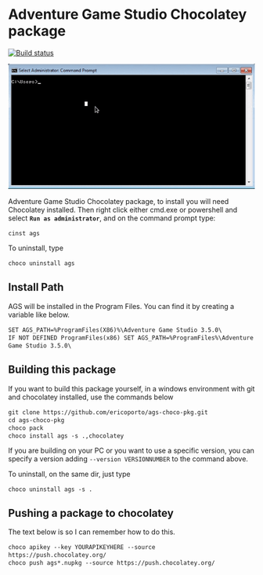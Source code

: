 ﻿# Adventure Game Studio Chocolatey package

[![Build status](https://ci.appveyor.com/api/projects/status/2b3lo589gc4imbah/branch/master?svg=true)](https://ci.appveyor.com/project/ericoporto/ags-choco-pkg/branch/master)

![](cinst_ags.gif)

Adventure Game Studio Chocolatey package, to install you will need Chocolatey 
installed. Then right click either cmd.exe or powershell and select
**`Run as administrator`**, and on the command prompt type:

    cinst ags

To uninstall, type

    choco uninstall ags

## Install Path

AGS will be installed in the Program Files. You can find it by creating a 
variable like below.

    SET AGS_PATH=%ProgramFiles(X86)%\Adventure Game Studio 3.5.0\
    IF NOT DEFINED ProgramFiles(x86) SET AGS_PATH=%ProgramFiles%\Adventure Game Studio 3.5.0\

## Building this package

If you want to build this package yourself, in a windows environment with git 
and chocolatey installed, use the commands below

    git clone https://github.com/ericoporto/ags-choco-pkg.git
    cd ags-choco-pkg
    choco pack
    choco install ags -s .,chocolatey
	
If you are building on your PC or you want to use a specific version, you can specify a version adding `--version VERSIONNUMBER` to the command above.
    
To uninstall, on the same dir, just type

    choco uninstall ags -s .
 
## Pushing a package to chocolatey

The text below is so I can remember how to do this.
```
choco apikey --key YOURAPIKEYHERE --source https://push.chocolatey.org/
choco push ags*.nupkg --source https://push.chocolatey.org/
```